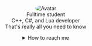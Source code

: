 <p align="center">
  <a>
<img src="https://media1.tenor.com/images/ad9d0481c993ca9739d5107ce207c5a2/tenor.gif?itemid=9720855" alt="Avatar" style="border-radius: 70%;">
  </a><br>
  Fulltime student <br>
  C++, C#, and Lua developer<br>
  That's really all you need to know<br> 
</p>

<details style='text-align: center;' align='center'>
  <summary>How to reach me</summary>
  <a href="https://discord.com/users/679057687232774144"><p style="text-align: center;"align="center">Discord</p></a>
</details>
